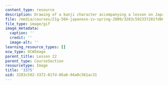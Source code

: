 ```yaml
---
content_type: resource
description: Drawing of a kanji character accompanying a lesson on Japanese.
file: /media/courses/21g-504-japanese-iv-spring-2009/3283c592337201fd86a694a0c561ac31_3375.gif
file_type: image/gif
image_metadata:
  caption: ''
  credit: ''
  image-alt: ''
learning_resource_types: []
ocw_type: OCWImage
parent_title: Lesson 22
parent_type: CourseSection
resourcetype: Image
title: '3375'
uid: 3283c592-3372-01fd-86a6-94a0c561ac31
---
```

